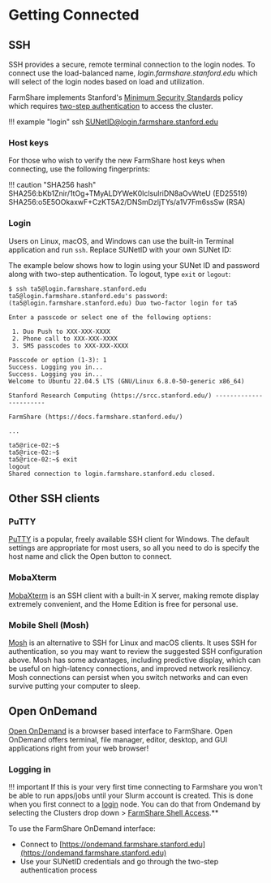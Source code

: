 # Getting Connected

## SSH

SSH provides a secure, remote terminal connection to the login nodes. To connect use the load-balanced name, *login.farmshare.stanford.edu* which will select of the login nodes based on load and utilization.

FarmShare implements Stanford's [Minimum Security Standards](https://uit.stanford.edu/guide/securitystandards) policy which requires [two-step authentication](https://uit.stanford.edu/service/authentication/twostep) to access the cluster.

!!! example "login"
    ssh SUNetID@login.farmshare.stanford.edu
    
### Host keys

For those who wish to verify the new FarmShare host keys when connecting, use the following fingerprints:

!!! caution "SHA256 hash"
    SHA256:bKb1Znir/1tOg+TMyALDYWeK0lclsulriDN8aOvWteU (ED25519)
    SHA256:o5E5OOkaxwF+CzKT5A2/DNSmDzljTYs/a1V7Fm6ssSw (RSA)

### Login

Users on Linux, macOS, and Windows can use the built-in Terminal application and run `ssh`. Replace SUNetID with your own SUNet ID:

The example below shows how to login using your SUNet ID and password along with two-step authentication. To logout, type `exit` or `logout`:

``` shell
$ ssh ta5@login.farmshare.stanford.edu
ta5@login.farmshare.stanford.edu's password: 
(ta5@login.farmshare.stanford.edu) Duo two-factor login for ta5

Enter a passcode or select one of the following options:

 1. Duo Push to XXX-XXX-XXXX
 2. Phone call to XXX-XXX-XXXX
 3. SMS passcodes to XXX-XXX-XXXX

Passcode or option (1-3): 1
Success. Logging you in...
Success. Logging you in...
Welcome to Ubuntu 22.04.5 LTS (GNU/Linux 6.8.0-50-generic x86_64)

Stanford Research Computing (https://srcc.stanford.edu/) -----------------------

FarmShare (https://docs.farmshare.stanford.edu/)

...

ta5@rice-02:~$ 
ta5@rice-02:~$ 
ta5@rice-02:~$ exit
logout
Shared connection to login.farmshare.stanford.edu closed.
```

## Other SSH clients

### PuTTY

[PuTTY](http://www.chiark.greenend.org.uk/~sgtatham/putty/) is a popular, freely available SSH client for Windows. The default settings are appropriate for most users, so all you need to do is specify the host name and click the Open button to connect.

### MobaXterm

[MobaXterm](http://mobaxterm.mobatek.net/) is an SSH client with a built-in X server, making remote display extremely convenient, and the Home Edition is free for personal use.

### Mobile Shell (Mosh)

[Mosh](https://mosh.org/) is an alternative to SSH for Linux and macOS clients. It uses SSH for authentication, so you may want to review the suggested SSH configuration above. Mosh has some advantages, including predictive display, which can be useful on high-latency connections, and improved network resiliency. Mosh connections can persist when you switch networks and can even survive putting your computer to sleep.

## Open OnDemand

[Open OnDemand](https://openondemand.org/) is a browser based interface to FarmShare. Open OnDemand offers terminal, file manager, editor, desktop, and GUI applications right from your web browser!

### Logging in

!!! important
    If this is your very first time connecting to Farmshare you won't be able to run apps/jobs until your Slurm account is created. This is done when you first connect to a [login](#login) node. You can do that from Ondemand by selecting the Clusters drop down > [FarmShare Shell Access](https://ondemand.farmshare.stanford.edu/pun/sys/shell/ssh).**

To use the FarmShare OnDemand interface:

* Connect to [https://ondemand.farmshare.stanford.edu](https://ondemand.farmshare.stanford.edu)
* Use your SUNetID credentials and go through the two-step authentication process

